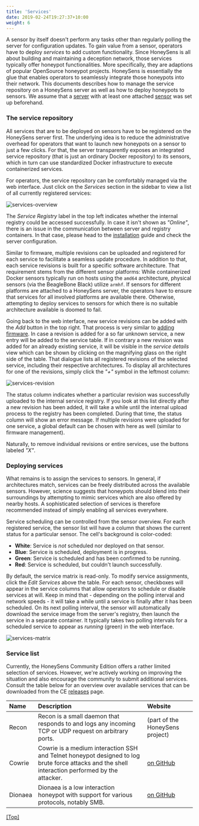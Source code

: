 ```yaml
---
title: 'Services'
date: 2019-02-24T19:27:37+10:00
weight: 6
---
```


A sensor by itself doesn't perform any tasks other than regularly polling the server for configuration updates. To gain value from a sensor, operators have to deploy *services* to add custom functionality. Since HoneySens is all about building and maintaining a deception network, those services typically offer honeypot functionalities. More specifically, they are adaptions of popular OpenSource honeypot projects. HoneySens is essentially the glue that enables operators to seamlessly integrate those honeypots into their network. This documents describes how to manage the service repository on a HoneySens server as well as how to deploy honeypots to sensors. We assume that a [server](/docs/installation) with at least one attached [sensor](/docs/sensor-deployment) was set up beforehand.

### The service repository
All services that are to be deployed on sensors have to be registered on the HoneySens server first. The underlying idea is to reduce the administrative overhead for operators that want to launch new honeypots on a sensor to just a few clicks. For that, the server transparently exposes an integrated service repository (that is just an ordinary Docker repository) to its sensors, which in turn can use standardized Docker infrastructure to execute containerized services.

For operators, the service repository can be comfortably managed via the web interface. Just click on the *Services* section in the sidebar to view a list of all currently registered services:

![services-overview](/images/demo-services.png)

The *Service Registry* label in the top left indicates whether the internal registry could be accessed successfully. In case it isn't shown as *"Online"*, there is an issue in the communication between server and registry containers. In that case, please head to the [installation](/docs/installation) guide and check the server configuration.

Similar to firmware, multiple revisions can be uploaded and registered for each service to facilitate a seamless update procedure. In addition to that, each service revisions is built for a specific software architecture. That requirement stems from the different sensor platforms: While containerized Docker sensors typically run on hosts using the `amd64` architecture, physical sensors (via the BeagleBone Black) utilize `armhf`. If sensors for different platforms are attached to a HoneySens server, the operators have to ensure that services for all involved platforms are available there. Otherwise, attempting to deploy services to sensors for which there is no suitable architecture available is doomed to fail.

Going back to the web interface, new service revisions can be added with the *Add* button in the top right. That process is very similar to [adding firmware](/docs/sensor-deployment). In case a revision is added for a so far unknown service, a new entry will be added to the service table. If in contrary a new revision was added for an already existing service, it will be visible in the *service details* view which can be shown by clicking on the magnifying glass on the right side of the table. That dialogue lists all registered revisions of the selected service, including their respective architectures. To display all architectures for one of the revisions, simply click the *"+"* symbol in the leftmost column:

![services-revision](/images/services-revisions.png)

The status column indicates whether a particular revision was successfully uploaded to the internal service registry. If you look at this list directly after a new revision has been added, it will take a while until the internal upload process to the registry has been completed. During that time, the status column will show an error message. If multiple revisions were uploaded for one service, a global default can be chosen with here as well (similar to firmware management).

Naturally, to remove individual revisions or entire services, use the buttons labeled *"X"*.

### Deploying services
What remains is to assign the services to sensors. In general, if architectures match, services can be freely distributed across the available sensors. However, science suggests that honeypots should blend into their surroundings by attempting to mimic services which are also offered by nearby hosts. A sophisticated selection of services is therefore recommended instead of simply enabling all services everywhere.

Service scheduling can be controlled from the sensor overview. For each registered service, the sensor list will have a column that shows the current status for a particular sensor. The cell's background is color-coded:
* **White**: Service is *not* scheduled nor deployed on that sensor.
* **Blue**: Service is scheduled, deployment is in progress.
* **Green**: Service is scheduled and has been confirmed to be running.
* **Red**: Service is scheduled, but couldn't launch successfully.

By default, the service matrix is read-only. To modify service assignments, click the *Edit Services* above the table. For each sensor, checkboxes will appear in the service columns that allow operators to schedule or disable services at will. Keep in mind that - depending on the polling interval and network speeds - it will take a while until a service is finally after it has been scheduled. On its next polling interval, the sensor will automatically download the service image from the server's registry, then launch the service in a separate container. It typically takes two polling intervals for a scheduled service to appear as *running* (green) in the web interface.

![services-matrix](/images/services-matrix.png)

### Service list
Currently, the HoneySens Community Edition offers a rather limited selection of services. However, we're actively working on improving the situation and also encourage the community to submit additional services. Consult the table below for an overview over available services that can be downloaded from the CE [releases](/releases/ce) page.

| Name         | Description                                                                                                                                     | Website                                           |
| :----------- | :---------------------------------------------------------------------------------------------------------------------------------------------- | :--------------------------------------------     |
| Recon        | Recon is a small daemon that responds to and logs any incoming TCP or UDP request on arbitrary ports.                                           | (part of the HoneySens project)                   |
| Cowrie       | Cowrie is a medium interaction SSH and Telnet honeypot designed to log brute force attacks and the shell interaction performed by the attacker. | [on GitHub](https://github.com/cowrie/cowrie)     |
| Dionaea      | Dionaea is a low interaction honeypot with support for various protocols, notably SMB.                                                          | [on GitHub](https://github.com/DinoTools/dionaea) |

[[Top]](#top)
